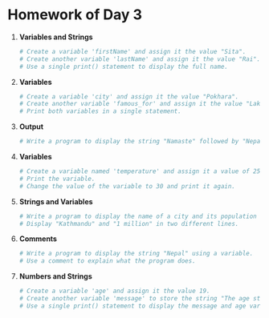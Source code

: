 # Homework of Day 3

1. **Variables and Strings**
    ```python
    # Create a variable 'firstName' and assign it the value "Sita".
    # Create another variable 'lastName' and assign it the value "Rai".
    # Use a single print() statement to display the full name.

   
    ```

2. **Variables**
    ```python
    # Create a variable 'city' and assign it the value "Pokhara".
    # Create another variable 'famous_for' and assign it the value "Lakes".
    # Print both variables in a single statement.

    ```

3. **Output**
    ```python
    # Write a program to display the string "Namaste" followed by "Nepal" on the same line using two print() statements.

    
    ```

4. **Variables**
    ```python
    # Create a variable named 'temperature' and assign it a value of 25.
    # Print the variable.
    # Change the value of the variable to 30 and print it again.


    ```

5. **Strings and Variables**
    ```python
    # Write a program to display the name of a city and its population on two different lines using a single print() statement.
    # Display "Kathmandu" and "1 million" in two different lines.

   
    ```

6. **Comments**
    ```python
    # Write a program to display the string "Nepal" using a variable.
    # Use a comment to explain what the program does.

    
    ```

7. **Numbers and Strings**
    ```python
    # Create a variable 'age' and assign it the value 19.
    # Create another variable 'message' to store the string "The age stored in the variable is:".
    # Use a single print() statement to display the message and age variables together.

    ```

